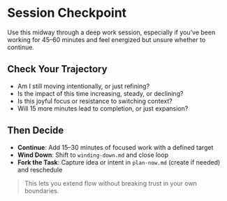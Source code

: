 # Session Checkpoint

Use this midway through a deep work session, especially if you’ve been working for 45–60 minutes and feel energized but unsure whether to continue.

## Check Your Trajectory
- Am I still moving intentionally, or just refining?
- Is the impact of this time increasing, steady, or declining?
- Is this joyful focus or resistance to switching context?
- Will 15 more minutes lead to completion, or just expansion?

## Then Decide
- **Continue**: Add 15–30 minutes of focused work with a defined target
- **Wind Down**: Shift to `winding-down.md` and close loop
- **Fork the Task**: Capture idea or intent in `plan-now.md` (create if needed) and reschedule

> This lets you extend flow without breaking trust in your own boundaries.
